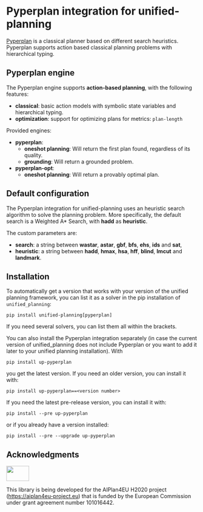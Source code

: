 # Pyperplan integration for unified-planning
[Pyperplan](https://github.com/aibasel/pyperplan) is a classical planner based on different search heuristics.
Pyperplan supports action based classical planning problems with hierarchical typing.


## Pyperplan engine

The Pyperplan engine supports **action-based planning**, with the following features:

 - **classical**: basic action models with symbolic state variables and hierarchical typing.
 - **optimization**: support for optimizing plans for metrics: `plan-length`

Provided engines:

 - **pyperplan**:
   - **oneshot planning**: Will return the first plan found, regardless of its quality.
   - **grounding**: Will return a grounded problem.
 - **pyperplan-opt**:
   - **oneshot planning**: Will return a provably optimal plan.


## Default configuration
The Pyperplan integration for unified-planning uses an heuristic search algorithm to solve the planning problem.
More specifically, the default search is a Weighted A* Search, with **hadd** as **heuristic**.

The custom parameters are:
- **search**: a string between **wastar**, **astar**, **gbf**, **bfs**, **ehs**, **ids** and **sat**,
- **heuristic**: a string between **hadd**, **hmax**, **hsa**, **hff**, **blind**, **lmcut** and **landmark**.

## Installation

To automatically get a version that works with your version of the unified planning framework, you can list it as a solver in the pip installation of ```unified_planning```:

```
pip install unified-planning[pyperplan]
```

If you need several solvers, you can list them all within the brackets.

You can also install the Pyperplan integration separately (in case the current version of unified_planning does not include Pyperplan or you want to add it later to your unified planning installation). With

```
pip install up-pyperplan
```

you get the latest version. If you need an older version, you can install it with:

```
pip install up-pyperplan==<version number>
```

If you need the latest pre-release version, you can install it with:

```
pip install --pre up-pyperplan
```
or if you already have a version installed:
```
pip install --pre --upgrade up-pyperplan
```

## Acknowledgments
<img src="https://www.aiplan4eu-project.eu/wp-content/uploads/2021/07/euflag.png" width="60" height="40">

This library is being developed for the AIPlan4EU H2020 project (https://aiplan4eu-project.eu) that is funded by the European Commission under grant agreement number 101016442.
